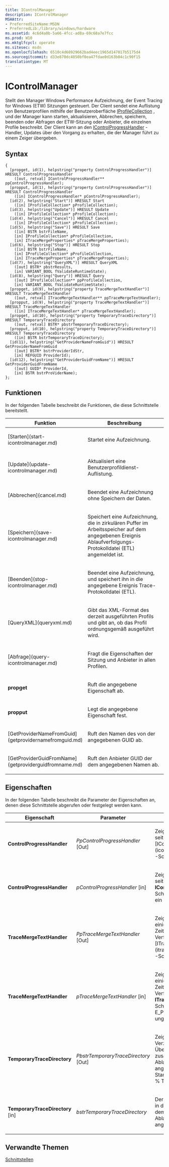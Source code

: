 ```yaml
---
title: IControlManager
description: IControlManager
MSHAttr:
- PreferredSiteName:MSDN
- PreferredLib:/library/windows/hardware
ms.assetid: 4c6d4a0b-5a66-4fcc-ad8a-69c68a7e7fcc
ms.prod: W10
ms.mktglfcycl: operate
ms.sitesec: msdn
ms.openlocfilehash: 6510c4d68929662bad4eec1965d147017b5175d4
ms.sourcegitcommit: d33e870dc4850bf0ea47fdae0d163b04c1c90f15
translationtype: MT
---
```

# <a name="icontrolmanager"></a>IControlManager


Stellt den Manager Windows Performance Aufzeichnung, der Event Tracing for Windows (ETW) Sitzungen gesteuert. Der Client sendet eine Auflistung von Benutzerprofilen mithilfe der Benutzeroberfläche [IProfileCollection](iprofilecollection.md) , und der Manager kann starten, aktualisieren, Abbrechen, speichern, beenden oder Abfragen der ETW-Sitzung oder Anbieter, die einzelnen Profile beschreibt. Der Client kann an den [IControlProgressHandler](icontrolprogresshandler.md) -Handler, Updates über den Vorgang zu erhalten, die der Manager führt zu einem Zeiger übergeben.

## <a name="syntax"></a>Syntax


``` syntax
{
  [propget, id(1), helpstring("property ControlProgressHandler")] HRESULT ControlProgressHandler
    ([out, retval] IControlProgressHandler** ppControlProgressHandler);
  [propput, id(1), helpstring("property ControlProgressHandler")] HRESULT ControlProgressHandler
    ([in] IControlProgressHandler* pControlProgressHandler);
  [id(2), helpstring("Start")] HRESULT Start
    ([in] IProfileCollection* pProfileCollection);
  [id(3), helpstring("Update")] HRESULT Update
    ([in] IProfileCollection* pProfileCollection);
  [id(4), helpstring("Cancel")] HRESULT Cancel
    ([in] IProfileCollection* pProfileCollection);
  [id(5), helpstring("Save")] HRESULT Save
    ([in] BSTR bstrFileName,
    [in] IProfileCollection* pProfileCollection,
    [in] ITraceMergeProperties* pTraceMergeProperties);
  [id(6), helpstring("Stop")] HRESULT Stop
    ([in] BSTR bstrFileName,
    [in] IProfileCollection* pProfileCollection,
    [in] ITraceMergeProperties* pTraceMergeProperties);
  [id(7), helpstring("QueryXML")] HRESULT QueryXML
    ([out] BSTR* pbstrResults,
    [in] VARIANT_BOOL fValidateRuntimeState);
  [id(8), helpstring("Query")] HRESULT Query
    ([out] IProfileCollection** ppProfileCollection,
    [in] VARIANT_BOOL fValidateRuntimeState);
  [propget, id(9), helpstring("property TraceMergeTextHandler")] HRESULT TraceMergeTextHandler
    ([out, retval] ITraceMergeTextHandler** ppTraceMergeTextHandler);
  [propput, id(9), helpstring("property TraceMergeTextHandler")] HRESULT TraceMergeTextHandler
    ([in] ITraceMergeTextHandler* pTraceMergeTextHandler);
  [propget, id(10), helpstring("property TemporaryTraceDirectory")] HRESULT TemporaryTraceDirectory
    ([out, retval] BSTR* pbstrTemporaryTraceDirectory);
  [propput, id(10), helpstring("property TemporaryTraceDirectory")] HRESULT TemporaryTraceDirectory
    ([in] BSTR bstrTemporaryTraceDirectory);
  [id(11), helpstring("GetProviderNameFromGuid")] HRESULT GetProviderNameFromGuid
    ([out] BSTR* bstrProviderIdStr,
    [in] REFGUID ProviderId);
  [id(12), helpstring("GetProviderGuidFromName")] HRESULT GetProviderGuidFromName
    ([out] GUID* ProviderId,
    [in] BSTR bstrProViderName);
};
```

## <a name="functions"></a>Funktionen


In der folgenden Tabelle beschreibt die Funktionen, die diese Schnittstelle bereitstellt.

<table>
<colgroup>
<col width="50%" />
<col width="50%" />
</colgroup>
<thead>
<tr class="header">
<th>Funktion</th>
<th>Beschreibung</th>
</tr>
</thead>
<tbody>
<tr class="odd">
<td><p>[Starten](start-icontrolmanager.md)</p></td>
<td><p>Startet eine Aufzeichnung.</p></td>
</tr>
<tr class="even">
<td><p>[Update](update-icontrolmanager.md)</p></td>
<td><p>Aktualisiert eine Benutzerprofildienst-Auflistung.</p></td>
</tr>
<tr class="odd">
<td><p>[Abbrechen](cancel.md)</p></td>
<td><p>Beendet eine Aufzeichnung ohne Speichern der Daten.</p></td>
</tr>
<tr class="even">
<td><p>[Speichern](save-icontrolmanager.md)</p></td>
<td><p>Speichert eine Aufzeichnung, die in zirkulären Puffer im Arbeitsspeicher auf dem angegebenen Ereignis Ablaufverfolgungs-Protokolldatei (ETL) angemeldet ist.</p></td>
</tr>
<tr class="odd">
<td><p>[Beenden](stop-icontrolmanager.md)</p></td>
<td><p>Beendet eine Aufzeichnung, und speichert ihn in die angegebene Ereignis Trace-Protokolldatei (ETL).</p></td>
</tr>
<tr class="even">
<td><p>[QueryXML](queryxml.md)</p></td>
<td><p>Gibt das XML-Format des derzeit ausgeführten Profils und gibt an, ob das Profil ordnungsgemäß ausgeführt wird.</p></td>
</tr>
<tr class="odd">
<td><p>[Abfrage](query-icontrolmanager.md)</p></td>
<td><p>Fragt die Eigenschaften der Sitzung und Anbieter in allen Profilen.</p></td>
</tr>
<tr class="even">
<td><p><strong>propget</strong></p></td>
<td><p>Ruft die angegebene Eigenschaft ab.</p></td>
</tr>
<tr class="odd">
<td><p><strong>propput</strong></p></td>
<td><p>Legt die angegebene Eigenschaft fest.</p></td>
</tr>
<tr class="even">
<td><p>[GetProviderNameFromGuid](getprovidernamefromguid.md)</p></td>
<td><p>Ruft den Namen des von der angegebenen GUID ab.</p></td>
</tr>
<tr class="odd">
<td><p>[GetProviderGuidFromName](getproviderguidfromname.md)</p></td>
<td><p>Ruft den Anbieter GUID der dem angegebenen Namen ab.</p></td>
</tr>
</tbody>
</table>

 

## <a name="properties"></a>Eigenschaften


In der folgenden Tabelle beschreibt die Parameter der Eigenschaften an, denen diese Schnittstelle abgerufen oder festgelegt werden kann.

<table>
<colgroup>
<col width="33%" />
<col width="33%" />
<col width="33%" />
</colgroup>
<thead>
<tr class="header">
<th>Eigenschaft</th>
<th>Parameter</th>
<th>Beschreibung</th>
</tr>
</thead>
<tbody>
<tr class="odd">
<td><p><strong>ControlProgressHandler</strong></p></td>
<td><p><em>PpControlProgressHandler</em> [Out]</p></td>
<td><p>Zeiger auf die Client-seitigen Implementierung der [IControlProgressHandler](icontrolprogresshandler.md) -Schnittstelle.</p></td>
</tr>
<tr class="even">
<td><p><strong>ControlProgressHandler</strong></p></td>
<td><p><em>pControlProgressHandler</em> [in]</p></td>
<td><p>Zeiger auf die Client-seitigen Implementierung der <strong>IControlProgressHandler</strong> -Schnittstelle. E_POINTER gibt ein ungültiger Zeiger an.</p></td>
</tr>
<tr class="odd">
<td><p><strong>TraceMergeTextHandler</strong></p></td>
<td><p><em>PpTraceMergeTextHandler</em> [Out]</p></td>
<td><p>Zeiger auf den Text und einige andere Merge Zeitinformationen in der Verfolgung von [ITraceMergeTextHandler](itracemergetexthandler.md) -Schnittstelle eingefügt.</p></td>
</tr>
<tr class="even">
<td><p><strong>TraceMergeTextHandler</strong></p></td>
<td><p><em>pTraceMergeTextHandler</em> [in]</p></td>
<td><p>Zeiger auf den Text und einige andere Merge Zeitinformationen in der Verfolgung von <strong>ITraceMergeTextHandler</strong> -Schnittstelle eingefügt. E_POINTER gibt ein ungültiger Zeiger an.</p></td>
</tr>
<tr class="odd">
<td><p><strong>TemporaryTraceDirectory</strong></p></td>
<td><p><em>PbstrTemporaryTraceDirectory</em> [Out]</p></td>
<td><p>Zeiger auf den Pfad des Verzeichnisses, in dem die Überprüfung vor dem zusammengeführten Ablaufverfolgungsdateien angemeldet sind. Der Standardwert ist der Ordner % Temp%.</p></td>
</tr>
<tr class="even">
<td><p><strong>TemporaryTraceDirectory</strong> [in]</p></td>
<td><p><em>bstrTemporaryTraceDirectory</em></p></td>
<td><p>Der Pfad des Verzeichnisses, in dem die Überprüfung vor dem zusammengeführten Ablaufverfolgungsdateien angemeldet sind.</p></td>
</tr>
</tbody>
</table>

 

## <a name="related-topics"></a>Verwandte Themen


[Schnittstellen](interfaces-wprcontrol.md)

 

 







